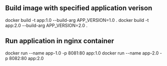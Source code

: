 ## Build image with specified application verison
docker build -t app:1.0 --build-arg APP_VERSION=1.0 .
docker build -t app:2.0 --build-arg APP_VERSION=2.0 .

## Run application in nginx container
docker run --name app-1.0 -p 8081:80 app:1.0
docker run --name app-2.0 -p 8082:80 app:2.0